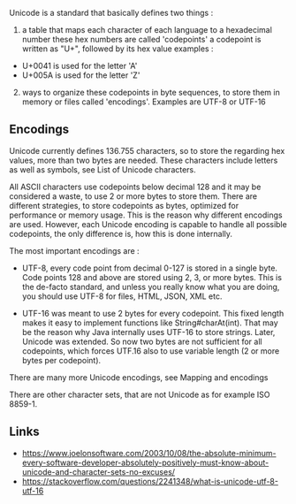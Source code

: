 Unicode is a standard that basically defines two things :

1. a table that maps each character of each language to a hexadecimal number
these hex numbers are called 'codepoints'
a codepoint is written as "U+", followed by its hex value
examples :
* U+0041 is used for the letter 'A'
* U+005A is used for the letter 'Z'

2. ways to organize these codepoints in byte sequences, to store them in memory or files called 'encodings'.
Examples are UTF-8 or UTF-16

## Encodings ##
Unicode currently defines 136.755 characters, so to store the regarding hex values, more than two bytes are needed.
These characters include letters as well as symbols, see List of Unicode characters.

All ASCII characters use codepoints below decimal 128 and it may be considered a waste, to use 2 or more bytes to store them.
There are different strategies, to store codepoints as bytes, optimized for performance or memory usage.
This is the reason why different encodings are used.
However, each Unicode encoding is capable to handle all possible codepoints, the only difference is, how this is done internally.

The most important encodings are :

* UTF-8, every code point from decimal 0-127 is stored in a single byte.
Code points 128 and above are stored using 2, 3, or more bytes.
This is the de-facto standard, and unless you really know what you are doing, you should use UTF-8 for files, HTML, JSON, XML etc.

* UTF-16 was meant to use 2 bytes for every codepoint.
This fixed length makes it easy to implement functions like String#charAt(int).
That may be the reason why Java internally uses UTF-16 to store strings.
Later, Unicode was extended. So now two bytes are not sufficient for all codepoints, which forces UTF.16 also to use variable length (2 or more bytes per codepoint).

There are many more Unicode encodings, see Mapping and encodings

There are other character sets, that are not Unicode as for example ISO 8859-1.

## Links ##
* https://www.joelonsoftware.com/2003/10/08/the-absolute-minimum-every-software-developer-absolutely-positively-must-know-about-unicode-and-character-sets-no-excuses/
* https://stackoverflow.com/questions/2241348/what-is-unicode-utf-8-utf-16

